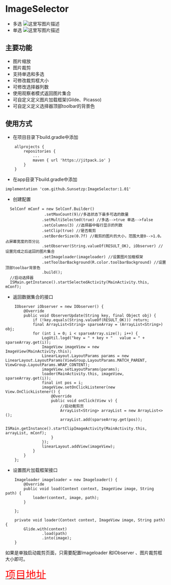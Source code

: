 # ImageSelector

 - 多选
 ![这里写图片描述](https://img-blog.csdn.net/20180628094945880)
 - 单选
![这里写图片描述](https://img-blog.csdn.net/20180628095119805)

主要功能
--

 - 图片缩放
 - 图片裁剪
 - 支持单选和多选
 - 可修改裁剪框大小
 - 可修改选择器列数
 - 使用观察者模式返回图片集合
 - 可自定义定义图片加载框架(Gilde、Picasso) 
 - 可自定义定义选择器顶部toolbar的背景色

使用方式
--

 - 在项目目录下build.gradle中添加
```
	allprojects {
		repositories {
			...
			maven { url 'https://jitpack.io' }
		}
	}
```
 - 在app目录下build.gradle中添加

```
implementation 'com.github.Sunsetzp:ImageSelector:1.01'
```

 - 创建配置
 

```
  SelConf mConf = new SelConf.Builder()
                 .setMaxCount(9)//多选状态下最多可选的数量
                .setMultiSelected(true) //多选-->true 单选-->false
                .setColumns(3) //选择器中每行显示的列数
                .setClip(true) //是否裁剪
                .setBorderSize(0.7f) //裁剪的图片的大小，范围大是0-->1.0。占屏幕宽度的百分比
                .setObserver(String.valueOf(RESULT_OK), iObserver) //设置完成之后返回的图片集合
                .setImageloader(imageloader) //设置图片加载框架
                .setToolbarBackground(R.color.toolbarBackground) //设置顶部toolbar背景色
                .build();
  //启动选择器             
  ISMain.getInstance().startSelectedActivity(MainActivity.this, mConf);
```

 - 返回数据集合的接口
 
```
    IObserver iObserver = new IObserver() {
        @Override
        public void ObserverUpdate(String key, final Object obj) {
            if (!key.equals(String.valueOf(RESULT_OK))) return;
            final ArrayList<String> sparseArray = (ArrayList<String>) obj;
            for (int i = 0; i < sparseArray.size(); i++) {
                LogUtil.logd("key = " + key + "   value = " + sparseArray.get(i));
                ImageView imageView = new ImageView(MainActivity.this);
                LinearLayout.LayoutParams params = new LinearLayout.LayoutParams(ViewGroup.LayoutParams.MATCH_PARENT, ViewGroup.LayoutParams.WRAP_CONTENT);
                imageView.setLayoutParams(params);
                loader(MainActivity.this, imageView, sparseArray.get(i));
                final int pos = i;
                imageView.setOnClickListener(new View.OnClickListener() {
                    @Override
                    public void onClick(View v) {
                        //启动裁剪页
                        ArrayList<String> arrayList = new ArrayList<>();
                        arrayList.add(sparseArray.get(pos));
                        ISMain.getInstance().startClipImageActivity(MainActivity.this, arrayList, mConf);
                    }
                });
                linearLayout.addView(imageView);
            }
        }
    };
```
 - 设置图片加载框架接口

```
    Imageloader imageloader = new Imageloader() {
        @Override
        public void load(Context context, ImageView image, String path) {
            loader(context, image, path);
        }

    };

    private void loader(Context context, ImageView image, String path) {
        Glide.with(context)
                .load(path)
                .into(image);
    }
```

如果是单独启动裁剪页面，只需要配置Imageloader 和IObserver 、图片裁剪框大小即可。


[<font color='red' size='6'>项目地址</font>](https://github.com/Sunsetzp/ImageSelector)

